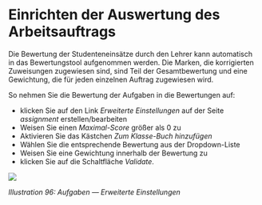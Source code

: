 # Einrichten der Auswertung des Arbeitsauftrags

Die Bewertung der Studenteneinsätze durch den Lehrer kann automatisch in das Bewertungstool aufgenommen werden. Die Marken, die korrigierten Zuweisungen zugewiesen sind, sind Teil der Gesamtbewertung und eine Gewichtung, die für jeden einzelnen Auftrag zugewiesen wird.

So nehmen Sie die Bewertung der Aufgaben in die Bewertungen auf:

* klicken Sie auf den Link _Erweiterte Einstellungen_ auf der Seite _assignment_ erstellen/bearbeiten
* Weisen Sie einen _Maximal-Score_ größer als 0 zu
* Aktivieren Sie das Kästchen _Zum Klasse-Buch hinzufügen_
* Wählen Sie die entsprechende Bewertung aus der Dropdown-Liste
* Weisen Sie eine Gewichtung innerhalb der Bewertung zu
* klicken Sie auf die Schaltfläche _Validate_.

![](../../.gitbook/assets/graphics71.png)

_Illustration 96: Aufgaben — Erweiterte Einstellungen_


